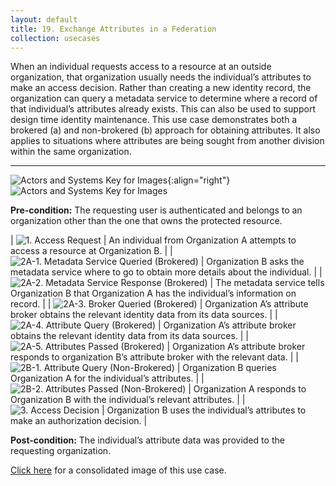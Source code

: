 ```yaml
---
layout: default
title: 19. Exchange Attributes in a Federation
collection: usecases
---
```


When an individual requests access to a resource at an outside organization, that organization usually needs the individual’s attributes to make an access decision. Rather than creating a new identity record, the organization can query a metadata service to determine where a record of that individual’s attributes already exists. This can also be used to support design time identity maintenance.
This use case demonstrates both a brokered (a) and non-brokered (b) approach for obtaining attributes. It also applies to situations where attributes are being sought from another division within the same organization.

---

![Actors and Systems Key for Images]({{site.baseurl}}/img/usecases/exchangelabel.png){:align="right"}
![Actors and Systems Key for Images]({{site.baseurl}}/img/usecases/exchangekey.png)

**Pre-condition:** The requesting user is authenticated and belongs to an organization other than the one that owns the protected resource.

| ![1. Access Request]({{site.baseurl}}/img/usecases/exchange1.png)  | An individual from Organization A attempts to access a resource at Organization B. |
| ![2A-1. Metadata Service Queried (Brokered)]({{site.baseurl}}/img/usecases/exchange2.png)  | Organization B asks the metadata service where to go to obtain more details about the individual. |
| ![2A-2. Metadata Service Response (Brokered)]({{site.baseurl}}/img/usecases/exchange3.png)  | The metadata service tells Organization B that Organization A has the individual’s information on record. |
| ![2A-3. Broker Queried (Brokered)]({{site.baseurl}}/img/usecases/exchange4.png)  | Organization A’s attribute broker obtains the relevant identity data from its data sources. |
| ![2A-4. Attribute Query (Brokered)]({{site.baseurl}}/img/usecases/exchange5.png)  | Organization A’s attribute broker obtains the relevant identity data from its data sources. |
| ![2A-5. Attributes Passed (Brokered)]({{site.baseurl}}/img/usecases/exchange6.png)  | Organization A’s attribute broker responds to organization B’s attribute broker with the relevant data. |
| ![2B-1. Attribute Query (Non-Brokered)]({{site.baseurl}}/img/usecases/exchange7.png)  | Organization B queries Organization A for the individual’s attributes. |
| ![2B-2. Attributes Passed (Non-Brokered)]({{site.baseurl}}/img/usecases/exchange8.png)  | Organization A responds to Organization B with the individual’s relevant attributes. |
| ![3. Access Decision]({{site.baseurl}}/img/usecases/exchange9.png)  | Organization B uses the individual’s attributes to make an authorization decision.  |

**Post-condition:** The individual’s attribute data was provided to the requesting organization.

[Click here]({{site.baseurl}}/img/ExchangeAttributes.png) for a consolidated image of this use case.
